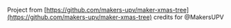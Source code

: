 Project from [https://github.com/makers-upv/maker-xmas-tree](https://github.com/makers-upv/maker-xmas-tree) credits for @MakersUPV